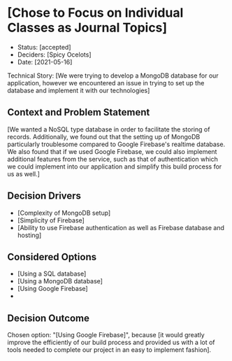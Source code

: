 # [Chose to Focus on Individual Classes as Journal Topics]

* Status: [accepted] 
* Deciders: [Spicy Ocelots] 
* Date: [2021-05-16] 

Technical Story: [We were trying to develop a MongoDB database for our application, however we encountered an issue in trying to set up the database and implement it with our technologies]

## Context and Problem Statement

[We wanted a NoSQL type database in order to facilitate the storing of records. Additionally, we found out that the setting up of MongoDB particularly troublesome
compared to Google Firebase's realtime database. We also found that if we used Google Firebase, we could also implement additional features from the service,
such as that of authentication which we could implement into our application and simplify this build process for us as well.]

## Decision Drivers 

* [Complexity of MongoDB setup]
* [Simplicity of Firebase]
* [Ability to use Firebase authentication as well as Firebase database and hosting]

## Considered Options

* [Using a SQL database]
* [Using a MongoDB database]
* [Using Google Firebase]
* 
## Decision Outcome

Chosen option: "[Using Google Firebase]", because [it would greatly improve the efficiently of our build process and provided us with a lot of tools needed to complete our project in an easy to implement fashion].

<!-- markdownlint-disable-file MD013 -->